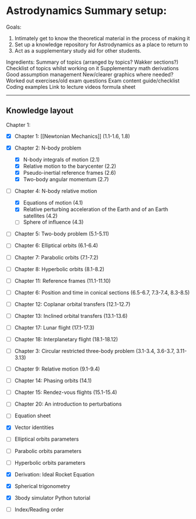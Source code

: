 # Astrodynamics Summary setup:
Goals:
1. Intimately get to know the theoretical material in the process of making it
2. Set up a knowledge repository for Astrodynamics as a place to return to
3. Act as a supplementary study aid for other students.

Ingredients:
Summary of topics (arranged by topics? Wakker sections?)
Checklist of topics whilst working on it
Supplementary math derivations
Good assumption management
New/clearer graphics where needed?
Worked out exercises/old exam questions
Exam content guide/checklist
Coding examples
Link to lecture videos
formula sheet

<!-- This is a comment -->

___

## Knowledge layout
Chapter 1: 
- [x] Chapter 1: [[Newtonian Mechanics]] (1.1-1.6, 1.8)
- [x] Chapter 2: N-body problem
	- [x] N-body integrals of motion (2.1)
	- [x] Relative motion to the barycenter (2.2)
	- [x] Pseudo-inertial reference frames (2.6)
	- [x] Two-body angular momentum (2.7)
- [ ] Chapter 4: N-body relative motion
	- [x] Equations of motion (4.1)
	- [x] Relative perturbing acceleration of the Earth and of an Earth satellites (4.2)
	- [ ] Sphere of influence (4.3)
- [ ] Chapter 5: Two-body problem (5.1-5.11)
- [ ] Chapter 6: Elliptical orbits (6.1-6.4)
- [ ] Chapter 7: Parabolic orbits (7.1-7.2)
- [ ] Chapter 8: Hyperbolic orbits (8.1-8.2)
- [ ] Chapter 11: Reference frames (11.1-11.10)
- [ ] Chapter 6: Position and time in conical sections (6.5-6.7, 7.3-7.4, 8.3-8.5)
- [ ] Chapter 12: Coplanar orbital transfers (12.1-12.7)
- [ ] Chapter 13: Inclined orbital transfers (13.1-13.6)
- [ ] Chapter 17: Lunar flight (17.1-17.3)
- [ ] Chapter 18: Interplanetary flight (18.1-18.12)
- [ ] Chapter 3: Circular restricted three-body problem (3.1-3.4, 3.6-3.7, 3.11-3.13)
- [ ] Chapter 9: Relative motion (9.1-9.4)
- [ ] Chapter 14: Phasing orbits (14.1)
- [ ] Chapter 15: Rendez-vous flights (15.1-15.4)
- [ ] Chapter 20: An introduction to perturbations

- [ ] Equation sheet
- [x] Vector identities
- [ ] Elliptical orbits parameters
- [ ] Parabolic orbits parameters
- [ ] Hyperbolic orbits parameters
- [x] Derivation: Ideal Rocket Equation
- [x] Spherical trigonometry
- [x] 3body simulator Python tutorial
- [ ] Index/Reading order